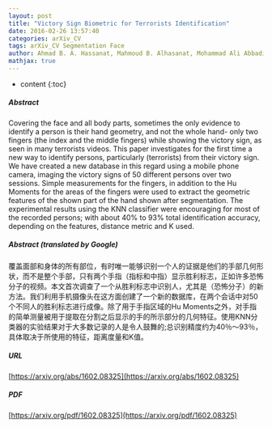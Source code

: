 ```yaml
---
layout: post
title: "Victory Sign Biometric for Terrorists Identification"
date: 2016-02-26 13:57:40
categories: arXiv_CV
tags: arXiv_CV Segmentation Face
author: Ahmad B. A. Hassanat, Mahmoud B. Alhasanat, Mohammad Ali Abbadi, Eman Btoush, Mouhammd Al-Awadi, Ahmad S. Tarawneh
mathjax: true
---
```


* content
{:toc}

##### Abstract
Covering the face and all body parts, sometimes the only evidence to identify a person is their hand geometry, and not the whole hand- only two fingers (the index and the middle fingers) while showing the victory sign, as seen in many terrorists videos. This paper investigates for the first time a new way to identify persons, particularly (terrorists) from their victory sign. We have created a new database in this regard using a mobile phone camera, imaging the victory signs of 50 different persons over two sessions. Simple measurements for the fingers, in addition to the Hu Moments for the areas of the fingers were used to extract the geometric features of the shown part of the hand shown after segmentation. The experimental results using the KNN classifier were encouraging for most of the recorded persons; with about 40% to 93% total identification accuracy, depending on the features, distance metric and K used.

##### Abstract (translated by Google)
覆盖面部和身体的所有部位，有时唯一能够识别一个人的证据是他们的手部几何形状，而不是整个手部，只有两个手指（指标和中指）显示胜利标志，正如许多恐怖分子的视频。本文首次调查了一个从胜利标志中识别人，尤其是（恐怖分子）的新方法。我们利用手机摄像头在这方面创建了一个新的数据库，在两个会话中对50个不同人的胜利标志进行成像。除了用于手指区域的Hu Moments之外，对手指的简单测量被用于提取在分割之后显示的手的所示部分的几何特征。使用KNN分类器的实验结果对于大多数记录的人是令人鼓舞的;总识别精度约为40％〜93％，具体取决于所使用的特征，距离度量和K值。

##### URL
[https://arxiv.org/abs/1602.08325](https://arxiv.org/abs/1602.08325)

##### PDF
[https://arxiv.org/pdf/1602.08325](https://arxiv.org/pdf/1602.08325)

